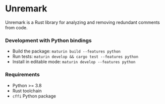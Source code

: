 # Unremark

Unremark is a Rust library for analyzing and removing redundant comments from code.

### Development with Python bindings

- Build the package: `maturin build --features python`
- Run tests: `maturin develop && cargo test --features python`
- Install in editable mode: `maturin develop --features python`

### Requirements

- Python >= 3.8
- Rust toolchain
- `cffi` Python package
